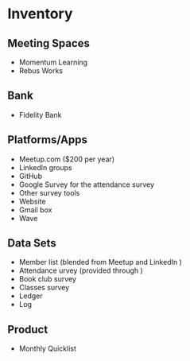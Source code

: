 # Inventory

## Meeting Spaces
* Momentum Learning
* Rebus Works

## Bank
* Fidelity Bank

## Platforms/Apps
* Meetup.com ($200 per year)
* LinkedIn groups
* GitHub
* Google Survey for the attendance survey
* Other survey tools
* Website
* Gmail box
* Wave

## Data Sets
* Member list (blended from Meetup and LinkedIn )
* Attendance urvey (provided through )
* Book club survey
* Classes survey
* Ledger
* Log

## Product
* Monthly Quicklist
